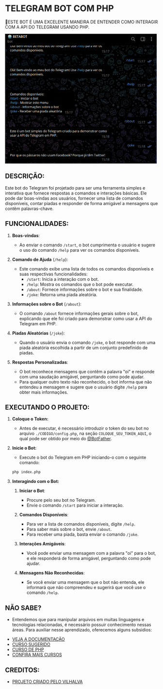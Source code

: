 # TELEGRAM BOT COM PHP
🤤ESTE BOT É UMA EXCELENTE MANEIRA DE ENTENDER COMO INTERAGIR COM A API DO TELEGRAM USANDO PHP.

<img src="FOTO.png" align="center" width="500"> <br>

## DESCRIÇÃO:
Este bot do Telegram foi projetado para ser uma ferramenta simples e interativa que fornece respostas a comandos e interações básicas. Ele pode dar boas-vindas aos usuários, fornecer uma lista de comandos disponíveis, contar piadas e responder de forma amigável a mensagens que contêm palavras-chave. 

## FUNCIONALIDADES:
1. **Boas-vindas**: 
   - Ao enviar o comando `/start`, o bot cumprimenta o usuário e sugere o uso do comando `/help` para ver os comandos disponíveis.

2. **Comando de Ajuda** (`/help`):
   - Este comando exibe uma lista de todos os comandos disponíveis e suas respectivas funcionalidades:
     - `/start`: Inicia a interação com o bot.
     - `/help`: Mostra os comandos que o bot pode executar.
     - `/about`: Fornece informações sobre o bot e sua finalidade.
     - `/joke`: Retorna uma piada aleatória.

3. **Informações sobre o Bot** (`/about`):
   - O comando `/about` fornece informações gerais sobre o bot, explicando que ele foi criado para demonstrar como usar a API do Telegram em PHP.

4. **Piadas Aleatórias** (`/joke`):
   - Quando o usuário envia o comando `/joke`, o bot responde com uma piada aleatória escolhida a partir de um conjunto predefinido de piadas.

5. **Respostas Personalizadas**:
   - O bot reconhece mensagens que contêm a palavra "oi" e responde com uma saudação amigável, perguntando como pode ajudar.
   - Para qualquer outro texto não reconhecido, o bot informa que não entendeu a mensagem e sugere que o usuário digite `/help` para obter mais informações.

## EXECUTANDO O PROJETO:
1. **Coloque o Token:**
   - Antes de executar, é necessário introduzir o token do seu bot no arquivo `./CODIGO/config.php`, na seção `COLOQUE_SEU_TOKEN_AQUI`, o qual pode ser obtido por meio do [@BotFather](https://t.me/BotFather). 

2. **Inicie o Bot:**
   - Execute o bot do Telegram em PHP iniciando-o com o seguinte comando:
   ```bash
   php index.php
   ```

3. **Interagindo com o Bot:**
   1. **Iniciar o Bot**:
      - Procure pelo seu bot no Telegram.
      - Envie o comando `/start` para iniciar a interação.

   2. **Comandos Disponíveis**:
      - Para ver a lista de comandos disponíveis, digite `/help`.
      - Para saber mais sobre o bot, envie `/about`.
      - Para receber uma piada, basta enviar o comando `/joke`.

   3. **Interações Amigáveis**:
      - Você pode enviar uma mensagem com a palavra "oi" para o bot, e ele responderá de forma amigável, perguntando como pode ajudar.

   4. **Mensagens Não Reconhecidas**:
      - Se você enviar uma mensagem que o bot não entenda, ele informará que não compreendeu e sugerirá que você use o comando `/help`.

## NÃO SABE?
- Entendemos que para manipular arquivos em muitas linguagens e tecnologias relacionadas, é necessário possuir conhecimento nessas áreas. Para auxiliar nesse aprendizado, oferecemos alguns subsidios:
* [VEJA A DOCUMENTAÇÃO](https://core.telegram.org/bots/api)
* [CURSO SUGERIDO](https://github.com/VILHALVA/CURSO-DE-TELEBOT)
* [CURSO DE PHP](https://github.com/VILHALVA/CURSO-DE-PHP)
* [CONFIRA MAIS CURSOS](https://github.com/VILHALVA?tab=repositories&q=+topic:CURSO)

## CREDITOS:
- [PROJETO CRIADO PELO VILHALVA](https://github.com/VILHALVA)
